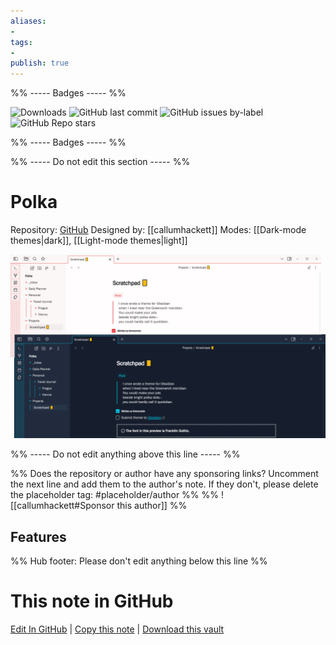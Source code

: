 ```yaml
---
aliases:
- 
tags: 
- 
publish: true
---
```


%% ----- Badges ----- %%

![Downloads](https://img.shields.io/badge/downloads-5084-573E7A?style=for-the-badge&logo=)
![GitHub last commit](https://img.shields.io/github/last-commit/callumhackett/obsidian_polka_theme?color=573E7A&label=last%20update&logo=github&style=for-the-badge)
![GitHub issues by-label](https://img.shields.io/github/issues/callumhackett/obsidian_polka_theme/help%20wanted?color=573E7A&logo=github&style=for-the-badge) 
![GitHub Repo stars](https://img.shields.io/github/stars/callumhackett/obsidian_polka_theme?color=573E7A&logo=github&style=for-the-badge)

%% ----- Badges ----- %%

%% ----- Do not edit this section ----- %%

# Polka

Repository: [GitHub](https://github.com/callumhackett/obsidian_polka_theme)
Designed by: [[callumhackett]]
Modes: [[Dark-mode themes|dark]], [[Light-mode themes|light]]



![screenshot](https://github.com/callumhackett/obsidian_polka_theme/raw/HEAD/polka.png)

%% ----- Do not edit anything above this line ----- %% 

%% Does the repository or author have any sponsoring links? Uncomment the next line and add them to the author's note. If they don't, please delete the placeholder tag: #placeholder/author %%
%% ![[callumhackett#Sponsor this author]] %%


## Features



%% Hub footer: Please don't edit anything below this line %%

# This note in GitHub

<span class="git-footer">[Edit In GitHub](https://github.dev/obsidian-community/obsidian-hub/blob/main/02%20-%20Community%20Expansions/02.05%20All%20Community%20Expansions/Themes/Polka.md "git-hub-edit-note") | [Copy this note](https://raw.githubusercontent.com/obsidian-community/obsidian-hub/main/02%20-%20Community%20Expansions/02.05%20All%20Community%20Expansions/Themes/Polka.md "git-hub-copy-note") | [Download this vault](https://github.com/obsidian-community/obsidian-hub/archive/refs/heads/main.zip "git-hub-download-vault") </span>
